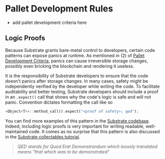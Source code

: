 # Pallet Development Rules

* add pallet development criteria here

## Logic Proofs <a name = "qed"></a>

Because Substrate grants bare-metal control to developers, certain code patterns can expose panics at runtime. As mentioned in (2) of [Pallet Development Criteria](#criteria), panics can cause irreversible storage changes, possibly even bricking the blockchain and rendering it useless. 

It is the responsibility of Substrate developers to ensure that the code doesn't panics after storage changes. In many cases, safety might be independently verified by the developer while writing the code. To facilitate auditability and better testing, Substrate developers should include a proof in an `.expect()` call that shows why the code's logic is safe and will not panic. Convention dictates formatting the call like so

```rust
<Object<T>>::method_call().expect("<proof of safety>; qed");
```

You can find more examples of this pattern in the [Substrate codebase](https://github.com/paritytech/substrate/search?q=expect). Indeed, including logic proofs is very important for writing readable, well-maintained code. It comes as no surprise that this pattern is also discussed in the [Substrate collectables tutorial](https://shawntabrizi.com/substrate-collectables-workshop/#/3/buying-a-kitty?id=remember-quotverify-first-write-lastquot).

> *QED stands for Quod Erat Demonstrandum which loosely translated means "that which was to be demonstrated"*
